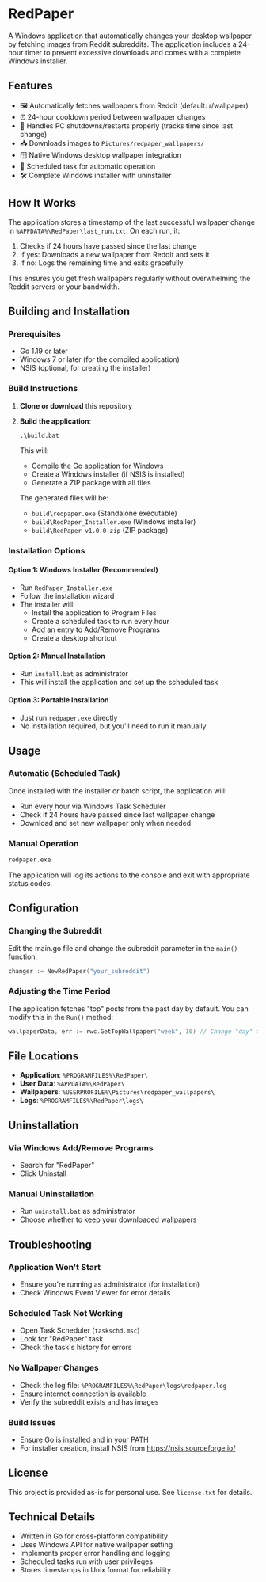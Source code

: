 # RedPaper

A Windows application that automatically changes your desktop wallpaper by fetching images from Reddit subreddits. The application includes a 24-hour timer to prevent excessive downloads and comes with a complete Windows installer.

## Features

- 🖼️ Automatically fetches wallpapers from Reddit (default: r/wallpaper)
- ⏰ 24-hour cooldown period between wallpaper changes
- 🔄 Handles PC shutdowns/restarts properly (tracks time since last change)
- 📥 Downloads images to `Pictures/redpaper_wallpapers/`
- 🪟 Native Windows desktop wallpaper integration
- 📅 Scheduled task for automatic operation
- 🛠️ Complete Windows installer with uninstaller

## How It Works

The application stores a timestamp of the last successful wallpaper change in `%APPDATA%\RedPaper\last_run.txt`. On each run, it:

1. Checks if 24 hours have passed since the last change
2. If yes: Downloads a new wallpaper from Reddit and sets it
3. If no: Logs the remaining time and exits gracefully

This ensures you get fresh wallpapers regularly without overwhelming the Reddit servers or your bandwidth.

## Building and Installation

### Prerequisites

- Go 1.19 or later
- Windows 7 or later (for the compiled application)
- NSIS (optional, for creating the installer)

### Build Instructions

1. **Clone or download** this repository

2. **Build the application**:

   ```cmd
   .\build.bat
   ```

   This will:

   - Compile the Go application for Windows
   - Create a Windows installer (if NSIS is installed)
   - Generate a ZIP package with all files

   The generated files will be:

   - `build\redpaper.exe` (Standalone executable)
   - `build\RedPaper_Installer.exe` (Windows installer)
   - `build\RedPaper_v1.0.0.zip` (ZIP package)

### Installation Options

#### Option 1: Windows Installer (Recommended)

- Run `RedPaper_Installer.exe`
- Follow the installation wizard
- The installer will:
  - Install the application to Program Files
  - Create a scheduled task to run every hour
  - Add an entry to Add/Remove Programs
  - Create a desktop shortcut

#### Option 2: Manual Installation

- Run `install.bat` as administrator
- This will install the application and set up the scheduled task

#### Option 3: Portable Installation

- Just run `redpaper.exe` directly
- No installation required, but you'll need to run it manually

## Usage

### Automatic (Scheduled Task)

Once installed with the installer or batch script, the application will:

- Run every hour via Windows Task Scheduler
- Check if 24 hours have passed since last wallpaper change
- Download and set new wallpaper only when needed

### Manual Operation

```cmd
redpaper.exe
```

The application will log its actions to the console and exit with appropriate status codes.

## Configuration

### Changing the Subreddit

Edit the main.go file and change the subreddit parameter in the `main()` function:

```go
changer := NewRedPaper("your_subreddit")
```

### Adjusting the Time Period

The application fetches "top" posts from the past day by default. You can modify this in the `Run()` method:

```go
wallpaperData, err := rwc.GetTopWallpaper("week", 10) // Change "day" to "week", "month", etc.
```

## File Locations

- **Application**: `%PROGRAMFILES%\RedPaper\`
- **User Data**: `%APPDATA%\RedPaper\`
- **Wallpapers**: `%USERPROFILE%\Pictures\redpaper_wallpapers\`
- **Logs**: `%PROGRAMFILES%\RedPaper\logs\`

## Uninstallation

### Via Windows Add/Remove Programs

- Search for "RedPaper"
- Click Uninstall

### Manual Uninstallation

- Run `uninstall.bat` as administrator
- Choose whether to keep your downloaded wallpapers

## Troubleshooting

### Application Won't Start

- Ensure you're running as administrator (for installation)
- Check Windows Event Viewer for error details

### Scheduled Task Not Working

- Open Task Scheduler (`taskschd.msc`)
- Look for "RedPaper" task
- Check the task's history for errors

### No Wallpaper Changes

- Check the log file: `%PROGRAMFILES%\RedPaper\logs\redpaper.log`
- Ensure internet connection is available
- Verify the subreddit exists and has images

### Build Issues

- Ensure Go is installed and in your PATH
- For installer creation, install NSIS from https://nsis.sourceforge.io/

## License

This project is provided as-is for personal use. See `license.txt` for details.

## Technical Details

- Written in Go for cross-platform compatibility
- Uses Windows API for native wallpaper setting
- Implements proper error handling and logging
- Scheduled tasks run with user privileges
- Stores timestamps in Unix format for reliability
